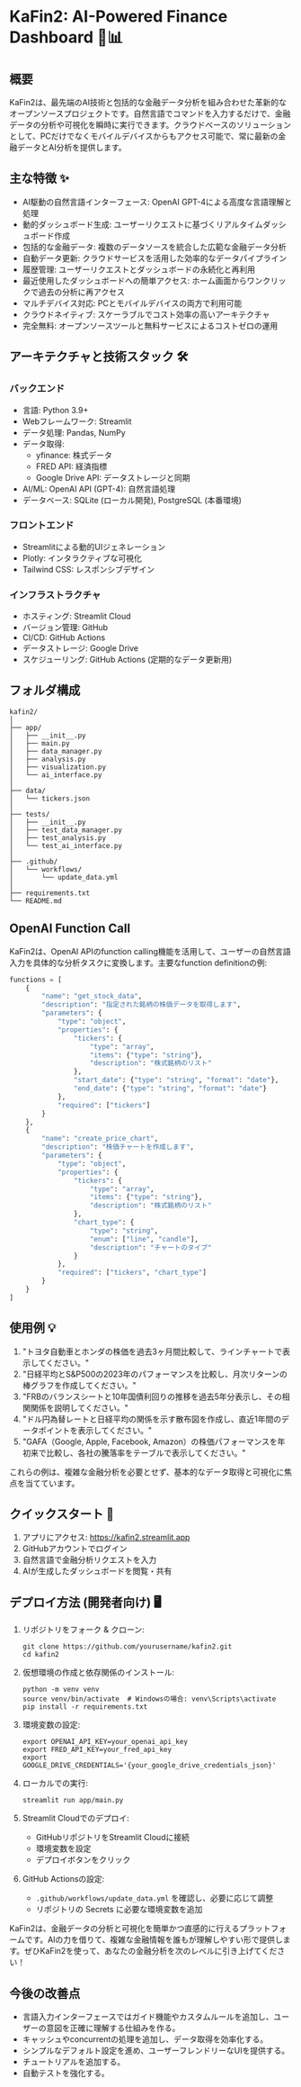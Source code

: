 # KaFin2: AI-Powered Finance Dashboard 🤖📊

## 概要

KaFin2は、最先端のAI技術と包括的な金融データ分析を組み合わせた革新的なオープンソースプロジェクトです。自然言語でコマンドを入力するだけで、金融データの分析や可視化を瞬時に実行できます。クラウドベースのソリューションとして、PCだけでなくモバイルデバイスからもアクセス可能で、常に最新の金融データとAI分析を提供します。

## 主な特徴 ✨

- AI駆動の自然言語インターフェース: OpenAI GPT-4による高度な言語理解と処理
- 動的ダッシュボード生成: ユーザーリクエストに基づくリアルタイムダッシュボード作成
- 包括的な金融データ: 複数のデータソースを統合した広範な金融データ分析
- 自動データ更新: クラウドサービスを活用した効率的なデータパイプライン
- 履歴管理: ユーザーリクエストとダッシュボードの永続化と再利用
- 最近使用したダッシュボードへの簡単アクセス: ホーム画面からワンクリックで過去の分析に再アクセス
- マルチデバイス対応: PCとモバイルデバイスの両方で利用可能
- クラウドネイティブ: スケーラブルでコスト効率の高いアーキテクチャ
- 完全無料: オープンソースツールと無料サービスによるコストゼロの運用

## アーキテクチャと技術スタック 🛠

### バックエンド
- 言語: Python 3.9+
- Webフレームワーク: Streamlit
- データ処理: Pandas, NumPy
- データ取得:
  - yfinance: 株式データ
  - FRED API: 経済指標
  - Google Drive API: データストレージと同期
- AI/ML: OpenAI API (GPT-4): 自然言語処理
- データベース: SQLite (ローカル開発), PostgreSQL (本番環境)

### フロントエンド
- Streamlitによる動的UIジェネレーション
- Plotly: インタラクティブな可視化
- Tailwind CSS: レスポンシブデザイン

### インフラストラクチャ
- ホスティング: Streamlit Cloud
- バージョン管理: GitHub
- CI/CD: GitHub Actions
- データストレージ: Google Drive
- スケジューリング: GitHub Actions (定期的なデータ更新用)

## フォルダ構成

```
kafin2/
│
├── app/
│   ├── __init__.py
│   ├── main.py
│   ├── data_manager.py
│   ├── analysis.py
│   ├── visualization.py
│   └── ai_interface.py
│
├── data/
│   └── tickers.json
│
├── tests/
│   ├── __init__.py
│   ├── test_data_manager.py
│   ├── test_analysis.py
│   └── test_ai_interface.py
│
├── .github/
│   └── workflows/
│       └── update_data.yml
│
├── requirements.txt
└── README.md
```

## OpenAI Function Call

KaFin2は、OpenAI APIのfunction calling機能を活用して、ユーザーの自然言語入力を具体的な分析タスクに変換します。主要なfunction definitionの例:

```python
functions = [
    {
        "name": "get_stock_data",
        "description": "指定された銘柄の株価データを取得します",
        "parameters": {
            "type": "object",
            "properties": {
                "tickers": {
                    "type": "array",
                    "items": {"type": "string"},
                    "description": "株式銘柄のリスト"
                },
                "start_date": {"type": "string", "format": "date"},
                "end_date": {"type": "string", "format": "date"}
            },
            "required": ["tickers"]
        }
    },
    {
        "name": "create_price_chart",
        "description": "株価チャートを作成します",
        "parameters": {
            "type": "object",
            "properties": {
                "tickers": {
                    "type": "array",
                    "items": {"type": "string"},
                    "description": "株式銘柄のリスト"
                },
                "chart_type": {
                    "type": "string",
                    "enum": ["line", "candle"],
                    "description": "チャートのタイプ"
                }
            },
            "required": ["tickers", "chart_type"]
        }
    }
]
```

## 使用例 💡

1. "トヨタ自動車とホンダの株価を過去3ヶ月間比較して、ラインチャートで表示してください。"
2. "日経平均とS&P500の2023年のパフォーマンスを比較し、月次リターンの棒グラフを作成してください。"
3. "FRBのバランスシートと10年国債利回りの推移を過去5年分表示し、その相関関係を説明してください。"
4. "ドル円為替レートと日経平均の関係を示す散布図を作成し、直近1年間のデータポイントを表示してください。"
5. "GAFA（Google, Apple, Facebook, Amazon）の株価パフォーマンスを年初来で比較し、各社の騰落率をテーブルで表示してください。"

これらの例は、複雑な金融分析を必要とせず、基本的なデータ取得と可視化に焦点を当てています。

## クイックスタート 🚀

1. アプリにアクセス: https://kafin2.streamlit.app
2. GitHubアカウントでログイン
3. 自然言語で金融分析リクエストを入力
4. AIが生成したダッシュボードを閲覧・共有

## デプロイ方法 (開発者向け) 🖥

1. リポジトリをフォーク & クローン:
   ```
   git clone https://github.com/yourusername/kafin2.git
   cd kafin2
   ```

2. 仮想環境の作成と依存関係のインストール:
   ```
   python -m venv venv
   source venv/bin/activate  # Windowsの場合: venv\Scripts\activate
   pip install -r requirements.txt
   ```

3. 環境変数の設定:
   ```
   export OPENAI_API_KEY=your_openai_api_key
   export FRED_API_KEY=your_fred_api_key
   export GOOGLE_DRIVE_CREDENTIALS='{your_google_drive_credentials_json}'
   ```

4. ローカルでの実行:
   ```
   streamlit run app/main.py
   ```

5. Streamlit Cloudでのデプロイ:
   - GitHubリポジトリをStreamlit Cloudに接続
   - 環境変数を設定
   - デプロイボタンをクリック

6. GitHub Actionsの設定:
   - `.github/workflows/update_data.yml` を確認し、必要に応じて調整
   - リポジトリの Secrets に必要な環境変数を追加

KaFin2は、金融データの分析と可視化を簡単かつ直感的に行えるプラットフォームです。AIの力を借りて、複雑な金融情報を誰もが理解しやすい形で提供します。ぜひKaFin2を使って、あなたの金融分析を次のレベルに引き上げてください！

## 今後の改善点

- 言語入力インターフェースではガイド機能やカスタムルールを追加し、ユーザーの意図を正確に理解する仕組みを作る。
- キャッシュやconcurrentの処理を追加し、データ取得を効率化する。
- シンプルなデフォルト設定を進め、ユーザーフレンドリーなUIを提供する。
- チュートリアルを追加する。
- 自動テストを強化する。
